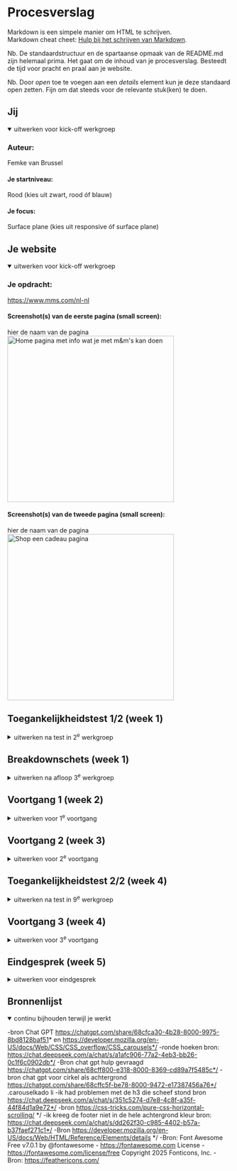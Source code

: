 # Procesverslag
Markdown is een simpele manier om HTML te schrijven.  
Markdown cheat cheet: [Hulp bij het schrijven van Markdown](https://github.com/adam-p/markdown-here/wiki/Markdown-Cheatsheet).

Nb. De standaardstructuur en de spartaanse opmaak van de README.md zijn helemaal prima. Het gaat om de inhoud van je procesverslag. Besteedt de tijd voor pracht en praal aan je website.

Nb. Door *open* toe te voegen aan een *details* element kun je deze standaard open zetten. Fijn om dat steeds voor de relevante stuk(ken) te doen.





## Jij

<details open>
  <summary>uitwerken voor kick-off werkgroep</summary>

  ### Auteur:
  Femke van Brussel

  #### Je startniveau:
  Rood (kies uit zwart, rood óf blauw)

  #### Je focus:
  Surface plane (kies uit responsive óf surface plane)
 
</details>





## Je website

<details open>
  <summary>uitwerken voor kick-off werkgroep</summary>

  ### Je opdracht:
  https://www.mms.com/nl-nl

  #### Screenshot(s) van de eerste pagina (small screen): 
  hier de naam van de pagina  
  <img src="readme-images/page1home.png" width="375px" alt="Home pagina met info wat je met m&m's kan doen">

  #### Screenshot(s) van de tweede pagina (small screen):
  hier de naam van de pagina  
  <img src="readme-images/page2shop.png" width="375px" alt="Shop een cadeau pagina">
 
</details>



## Toegankelijkheidstest 1/2 (week 1)

<details>
  <summary>uitwerken na test in 2<sup>e</sup> werkgroep</summary>

  ### Bevindingen
Wat klikbaar was, werd duidelijk uitgelegd.
De screenreader las onnodige afbeeldingen die alleen als versiering van de pagina dienden en dus voor blinden geen nut hadden.
Sommige afbeeldingen hadden wel een alt-tekst, andere niet dit maakt het heel verwarend voor mensen met een screenreader.
Wanneer er iets werd uitgelegd, was het duidelijk maar dat was dus lang niet bij alles.
Ik kon door middel van het toetsenbord door de pagina heen navigeren.
De volgorde van het navigeren ging goed, maar soms selecteerde hij elke letter. Misschien was dat mijn fout, maar volgens mij hoort dat niet.
Alleen las hij eerst de afbeelding voor, daarna de titel en vervolgens de paragraaf; dat kan beter.
De lettergrote vooral bepaalde kopjes zijn wel wat aan de kleine kant dit zou groter kunnen ik zou dan de optie kunnen geven om het lettertype te kunnen vergrote.

Op de eerste pagina kon ik geen H1 vinden, wat vreemd is dit zorgt voor een niet semantische code maar voor screen reader was dit niet heel erg probleem want hij pakt dan gelijk de h2 maar officieel zou het wel goed zijn als er een H1 is.
<img src="readme-images/geenh1.png" width="375px" alt="Shop een cadeau pagina">

Verder zijn er geen specifieke lists of <ul>-elementen te vinden in de code; het bestaat vooral uit divs en spans wat totaal niet semantische correct is waardoor het voor de screenreader lastig was om door heen te gaan omdat er gewoon geen structuur aanwezig was doormiddel van sections bijvoorbeeld.

Wat mij heel erg iriteerde persoonlijk was dat zinnen en titels en woorden geen hoofdletters hadden ik vond dit er erg slordig uit zien dus dit ga ik zeker aanpassen wanneer ik de website ga namaken. Hier zie je hoe dat er uitzag op de website  
<img src="readme-images/geenhoofletters.png" width="375px" alt="geen hoofdletters">

Wanneer ik Reduce Motion op mijn laptop heb ingeschakeld, verdwijnen de animaties en drukke hover-effecten bij afbeeldingen niet. Op de originele pagina verschijnen er bij mouse-over verschillende variaties van dezelfde afbeelding. Dit kan behoorlijk prikkelgevoelig zijn, maar het wordt niet uitgeschakeld, ook al heb je deze instelling op je computer aangezet. Dat vind ik erg jammer. Zie hieronder om welke pagina het gaat.
<img src="readme-images/imgveranderd.png" width="375px" alt="img veranderd">


</details>



## Breakdownschets (week 1)

<details>
  <summary>uitwerken na afloop 3<sup>e</sup> werkgroep</summary>

  ### de hele pagina: 
  <img src="readme-images/page1breakoutschets.jpg" width="375px" alt="breakdown van de hele pagina">

  ### dynamisch deel (bijv menu): 
  <img src="readme-images/page2breakoutschets.jpg" width="375px" alt="breakdown van een dynamisch deel">

  ### wellicht nog een dynamisch deel (bijv filter): 
  <img src="readme-images/dummy-plaatje.jpg" width="375px" alt="breakdown van nog een dynamisch deel">

</details>





## Voortgang 1 (week 2)

<details>
  <summary>uitwerken voor 1<sup>e</sup> voortgang</summary>

  ### Stand van zaken
  Het opzetten van de html ging goed en had al een kleine start van de css gemaakt.
  Had wel even moeilijk start even denken hoe het ook alweer zat met sections en niet te veel classes en leifst geen divs gebruiken maar ging goed ja.


  ### Agenda voor meeting
  samen met je groepje opstellen

  | student 1      | student 2          | student 3    | student 4        |
  | ---            | ---                | ---          | ---              |
  | dit bespreken  | en dit             | en ik dit    | en dan ik dat    |
  | en dat ook nog | dit als er tijd is | nog een punt | dit wil ik zeker |
  | ...            | ...                | ...          | ...              |


  ### Verslag van meeting
  Hier na afloop snel de uitkomsten van de meeting vastleggen

  -Tip je kan met css animeren 
  -Carousel bestaat uit ul li 
  -Input bij de email
  -Ul li met linkjes in de footer 
  -Iconenn ook ul list 
  -Nav toevoegen

</details>





## Voortgang 2 (week 3)

<details>
  <summary>uitwerken voor 2<sup>e</sup> voortgang</summary>

  ### Stand van zaken
Ik heb een groot deel van de css gedaan sommige dingen gingen zeker makkelijker dan     andere. De navigatie was lastig omdat de position lastig was. Ik heb vooralmet het menu zitten rommelen want dat was een lastige.


  ### Agenda voor meeting
  samen met je groepje opstellen

  | student 1      | student 2          | student 3    | student 4        |
  | ---            | ---                | ---          | ---              |
  | dit bespreken  | en dit             | en ik dit    | en dan ik dat    |
  | en dat ook nog | dit als er tijd is | nog een punt | dit wil ik zeker |
  | ...            | ...                | ...          | ...              |


  ### Verslag van meeting
  hier na afloop snel de uitkomsten van de meeting vastleggen

  -Maak een corousel op jou niveau en maak het niet temoeilijk. Hoeft niet precies er zo  uit te zien. 
  -Menu button hamburger menu toevoegen
  -De responsive hoeft niet precies zoals die op desktop versie is als hij maar wel er     goed uit ziet. 
  -Display flex hoort niet in de li maar wel in ul het logo kan je meer margin geven.
  -Geef winkel en zoek icon een div zodat ze naast elkaar blijven.
  Winkel- en zoekicon in een aparte div plaatsen

</details>





## Toegankelijkheidstest 2/2 (week 4)

<details>
  <summary>uitwerken na test in 9<sup>e</sup> werkgroep</summary>

  ### Bevindingen
De screenreader begon bij de bovenste tekst en ging netjes door de eerste pagina heen. Dankzij de alt-teksten die ik had toegevoegd, was het duidelijk welke knoppen het waren, en dit werd ook goed voorgelezen. Bij het menu liep de screenreader ook alles langs, maar dat voelde voor mij wat onduidelijk en een beetje dubbelop, omdat ook de navigatie werd voorgelezen erna. Dit zorgde voor wat verwarring. Verder werkte alles goed: de afbeeldingen werden duidelijk omschreven en in het algemeen was de test dus geslaagd.
Wat mij opviel, was dat de screenreader niet goed door de carrousels heen ging. Misschien lag dat aan de manier waarop ik het heb gedaan, maar hij pakte alleen de eerste afbeelding en ging daarna meteen door naar de sectie eronder. Dat zou in de toekomst dus beter kunnen worden ingericht. Wat ik ook vreemd vond, is dat het bij de ene carrousel wél werkte, maar bij de andere weer niet.

Voor de toegankelijkheid heb ik daarnaast enkele verbeteringen toegevoegd. Zo is het mogelijk om het lettertype groter te maken, wat belangrijk is voor mensen met een visuele beperking <img src="readme-images/lettergrote.png" alt="lettergrote">.

Ook heb ik reduce motion toegevoegd, zodat animaties en bewegende elementen worden uitgeschakeld voor mensen die daar gevoelig voor zijn. Dit verminder de animatie bij de party popper en de bewegende tekst eronder op mijn pagina. Dit was op de vorige website nog niet aanwezig en is dus een waardevolle toevoeging. Zie hier de om welke animatie het gaat de bewegende tekst <img src="readme-images/scrolanimatie.png" alt="scrolanimatie">.

Verder heb ik bij de inputveld in de footer een rode border toegevoegd als je erop klikt via de focus state. Dit maakt direct duidelijk dat er een geldig e-mailadres moet worden ingevoerd. Zie hier hoe dat er uitziet <img src="readme-images/inputemail.png" alt="inputemail">.

Omdat de pagina op mobiel vrij lang is, heb ik ook een knop rechts onderin geplaatst waarmee gebruikers op elk moment snel terug naar boven kunnen scrollen. Dit is vooral een handige toevoeging voor mobiele gebruikers en draagt eveneens bij aan de toegankelijkheid. Zie hier welke knop dat is die ik heb toegevoegd <img src="readme-images/scrolknop.png" alt="scrolknop">


</details>





## Voortgang 3 (week 4)

<details>
  <summary>uitwerken voor 3<sup>e</sup> voortgang</summary>

  ### Stand van zaken
  Ik was klaar met de 1e pagina en ben begonnen met de 2e pagina die waarschijnlijk nu wel wat makkelijker gaat dan daarvoor. Veder meot ik wel snel mijn extra's toevoegen voor de surface plane maar dat moet goed komen.


  ### Agenda voor meeting
  samen met je groepje opstellen

  | student 1      | student 2          | student 3    | student 4        |
  | ---            | ---                | ---          | ---              |
  | dit bespreken  | en dit             | en ik dit    | en dan ik dat    |
  | en dat ook nog | dit als er tijd is | nog een punt | dit wil ik zeker |
  | ...            | ...                | ...          | ...              |


  ### Verslag van meeting
  hier na afloop snel de uitkomsten van de meeting vastleggen

  -Header boven de main (was foutje)
  -Page2 veranderen naar andere naam zoals producten.
  -Ctrl f zo kan je makkelijk door je css heen en namen aanpassen van sections bijvoorbeeld
  -Suggesties surface plane Animatie met intersection, thema, geluid achter een img met een animatie.
  -Je moet nog light dark mode erin zettenn
  - Je moet een javascript interactie zoals hamburger menu zie odpracht op dlo van code   pen.


</details>





## Eindgesprek (week 5)

<details>
  <summary>uitwerken voor eindgesprek</summary>

  ### Je uitkomst - karakteristiek screenshots:
  <img src="readme-images/homepagina.png" width="375px" alt="uitomst opdracht 1">


  ### Dit ging goed/Heb ik geleerd: 
Wat goed ging, was de HTML-structuur. Ik moest er even inkomen, maar daarna verliep het soepel. Het toevoegen van extra’s voor de surface plane ging zelfs sneller dan verwacht, en ik vond dit een hele leuke toevoeging. Het Halloween-thema vond ik persoonlijk het leukst. Ook de aanpassing van de lettergrootte heeft volgens mij een positief effect gehad op de toegankelijkheid. Dit onderdeel ging dus ook erg goed.

  <img src="readme-images/productenpagina.png" width="375px" alt="top">


  ### Dit was lastig/Is niet gelukt:
Het menu, het hamburgermenu en de footer waren best een uitdaging, omdat ze erg complex en uitgebreid waren. Toch is het gelukt om zowel het menu als de footer goed te realiseren. Het menu was vooral ingewikkeld doordat er ook dropdowns in zaten. Als ik meer tijd had gehad, of als bepaalde dingen wat makkelijker waren gegaan, had ik dit graag verder uitgewerkt. Helaas is dat er niet van gekomen.

Wat ik daarnaast ook lastig vond, waren de carousels. In eerste instantie wilde ik ze precies namaken zoals op de M&M’s-website, maar dat bleek voor mijn niveau net iets te complex. Daarom heb ik het wat eenvoudiger gehouden, maar wel zo dat de carousels hun functie behouden. Waar ik ook moeite mee had was de link naar volgende pagina na wat opnieuw opstarten en refreshen was eht mij uiteindelijk gelukt waar ik heel blij mee ben.

</details>





## Bronnenlijst

<details open>
  <summary>continu bijhouden terwijl je werkt</summary>

-bron Chat GPT https://chatgpt.com/share/68cfca30-4b28-8000-9975-8bd8128baf51*
en https://developer.mozilla.org/en-US/docs/Web/CSS/CSS_overflow/CSS_carousels*/
-ronde hoeken bron: https://chat.deepseek.com/a/chat/s/a1afc906-77a2-4eb3-bb26-0c1f6c0902db*/
-Bron chat gpt hulp gevraagd https://chatgpt.com/share/68cff800-e318-8000-8369-cd89a7f5485c*/
-bron chat gpt voor cirkel als achtergrond https://chatgpt.com/share/68cffc5f-be78-8000-9472-e17387456a76*/
.carouselkado li 
-ik had problemen met de h3 die scheef stond bron https://chat.deepseek.com/a/chat/s/351c5274-d7e8-4c8f-a35f-44f84d1a9e72*/
-bron https://css-tricks.com/pure-css-horizontal-scrolling/ */
-ik kreeg de footer niet in de hele achtergrond kleur bron: https://chat.deepseek.com/a/chat/s/dd262f30-c985-4402-b57a-b37faef271c1*/
-Bron https://developer.mozilla.org/en-US/docs/Web/HTML/Reference/Elements/details */
-Bron: Font Awesome Free v7.0.1 by @fontawesome - https://fontawesome.com License - https://fontawesome.com/license/free Copyright 2025 Fonticons, Inc.
-Bron: https://feathericons.com/ 
</details>
